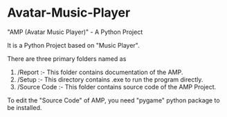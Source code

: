 # Avatar-Music-Player



"AMP (Avatar Music Player)" - A Python Project



It is a Python Project based on "Music Player".



There are three primary folders named as
1.  /Report :-
    This folder contains documentation of the AMP.
2.  /Setup :-
    This directory contains .exe to run the program directly.
3.  /Source Code :-
    This folder contains source code of the AMP Project.
    
    
    
To edit the "Source Code" of AMP, you need "pygame" python package to be installed.    

